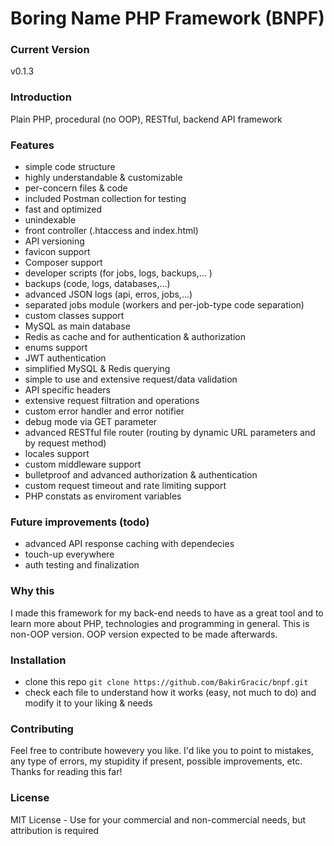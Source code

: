 # Boring Name PHP Framework (BNPF)

### Current Version
v0.1.3

### Introduction
Plain PHP, procedural (no OOP), RESTful, backend API framework

### Features
- simple code structure
- highly understandable & customizable
- per-concern files & code
- included Postman collection for testing
- fast and optimized
- unindexable
- front controller (.htaccess and index.html)
- API versioning
- favicon support
- Composer support
- developer scripts (for jobs, logs, backups,... )
- backups (code, logs, databases,...)
- advanced JSON logs (api, erros, jobs,...)
- separated jobs module (workers and per-job-type code separation)
- custom classes support
- MySQL as main database
- Redis as cache and for authentication & authorization
- enums support
- JWT authentication
- simplified MySQL & Redis querying
- simple to use and extensive request/data validation
- API specific headers
- extensive request filtration and operations
- custom error handler and error notifier
- debug mode via GET parameter
- advanced RESTful file router (routing by dynamic URL parameters and by request method)
- locales support
- custom middleware support
- bulletproof and advanced authorization & authentication
- custom request timeout and rate limiting support
- PHP constats as enviroment variables

### Future improvements (todo)
- advanced API response caching with dependecies
- touch-up everywhere
- auth testing and finalization

### Why this
I made this framework for my back-end needs to have as a great tool and to learn more about PHP, technologies and programming in general. This is non-OOP version. OOP version expected to be made afterwards.

### Installation
- clone this repo `git clone https://github.com/BakirGracic/bnpf.git`
- check each file to understand how it works (easy, not much to do) and modify it to your liking & needs

### Contributing
Feel free to contribute howevery you like. I'd like you to point to mistakes, any type of errors, my stupidity if present, possible improvements, etc. Thanks for reading this far!

### License
MIT License - Use for your commercial and non-commercial needs, but attribution is required
